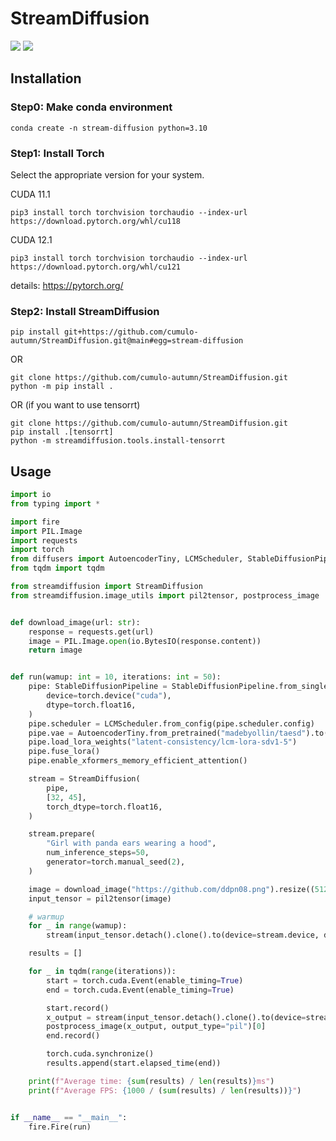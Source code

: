 # StreamDiffusion

![](https://img.shields.io/badge/%F0%9F%A4%97%20-Hugging%20Face%20Spaces-blue?style=for-the-badge)
![](https://img.shields.io/badge/Open%20in%20Colab-blue?style=for-the-badge&logo=googlecolab&labelColor=5c5c5c)

## Installation

### Step0: Make conda environment
```
conda create -n stream-diffusion python=3.10
```

### Step1: Install Torch
Select the appropriate version for your system.

CUDA 11.1
```
pip3 install torch torchvision torchaudio --index-url https://download.pytorch.org/whl/cu118
```
CUDA 12.1
```
pip3 install torch torchvision torchaudio --index-url https://download.pytorch.org/whl/cu121
```
details: https://pytorch.org/

### Step2: Install StreamDiffusion
```
pip install git+https://github.com/cumulo-autumn/StreamDiffusion.git@main#egg=stream-diffusion
```
OR
```
git clone https://github.com/cumulo-autumn/StreamDiffusion.git
python -m pip install .
```
OR (if you want to use tensorrt)
```
git clone https://github.com/cumulo-autumn/StreamDiffusion.git
pip install .[tensorrt]
python -m streamdiffusion.tools.install-tensorrt
```

## Usage
```python
import io
from typing import *

import fire
import PIL.Image
import requests
import torch
from diffusers import AutoencoderTiny, LCMScheduler, StableDiffusionPipeline
from tqdm import tqdm

from streamdiffusion import StreamDiffusion
from streamdiffusion.image_utils import pil2tensor, postprocess_image


def download_image(url: str):
    response = requests.get(url)
    image = PIL.Image.open(io.BytesIO(response.content))
    return image


def run(wamup: int = 10, iterations: int = 50):
    pipe: StableDiffusionPipeline = StableDiffusionPipeline.from_single_file("./models/model.safetensors").to(
        device=torch.device("cuda"),
        dtype=torch.float16,
    )
    pipe.scheduler = LCMScheduler.from_config(pipe.scheduler.config)
    pipe.vae = AutoencoderTiny.from_pretrained("madebyollin/taesd").to(device=pipe.device, dtype=pipe.dtype)
    pipe.load_lora_weights("latent-consistency/lcm-lora-sdv1-5")
    pipe.fuse_lora()
    pipe.enable_xformers_memory_efficient_attention()

    stream = StreamDiffusion(
        pipe,
        [32, 45],
        torch_dtype=torch.float16,
    )

    stream.prepare(
        "Girl with panda ears wearing a hood",
        num_inference_steps=50,
        generator=torch.manual_seed(2),
    )

    image = download_image("https://github.com/ddpn08.png").resize((512, 512))
    input_tensor = pil2tensor(image)

    # warmup
    for _ in range(wamup):
        stream(input_tensor.detach().clone().to(device=stream.device, dtype=stream.dtype))

    results = []

    for _ in tqdm(range(iterations)):
        start = torch.cuda.Event(enable_timing=True)
        end = torch.cuda.Event(enable_timing=True)

        start.record()
        x_output = stream(input_tensor.detach().clone().to(device=stream.device, dtype=stream.dtype))
        postprocess_image(x_output, output_type="pil")[0]
        end.record()

        torch.cuda.synchronize()
        results.append(start.elapsed_time(end))

    print(f"Average time: {sum(results) / len(results)}ms")
    print(f"Average FPS: {1000 / (sum(results) / len(results))}")


if __name__ == "__main__":
    fire.Fire(run)
``````
